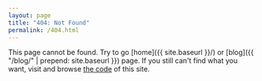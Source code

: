```yaml
---
layout: page
title: "404: Not Found"
permalink: /404.html
---
```


This page cannot be found. Try to go [home]({{ site.baseurl }}/) or
[blog]({{ "/blog/" | prepend: site.baseurl }}) page. If you still can't
find what you want, visit and browse
[the code](https://github.com/siddk/siddk.github.io) of this site.
